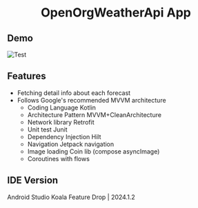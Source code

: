 <h1 align="center">OpenOrgWeatherApi App</h1>

## Demo

![Test](https://github.com/user-attachments/assets/4edfe658-27fe-46de-bb04-5f2330b85bc6)


## Features

- Fetching detail info about each forecast
- Follows Google's recommended MVVM architecture
  - Coding Language
  Kotlin
  - Architecture Pattern
  MVVM+CleanArchitecture
  - Network library
  Retrofit
  - Unit test
  Junit
  - Dependency Injection
  Hilt
  - Navigation
  Jetpack navigation
  - Image loading
    Coin lib (compose asyncImage)
  - Coroutines with flows

    
## IDE Version
Android Studio Koala Feature Drop | 2024.1.2

